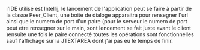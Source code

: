 l'IDE utilisé est Intellij, le lancement de l'application peut se faire à partir de la classe Peer_Client, une boite de dialoge apparaitra 
pour rensegner l'url ainsi que le numero de port d'un paire (pour le serveur le numero de port peut etre rensegner sur le main, sont lencement se fait 
juste avant le client )ensuite une fois le paire  connecté toutes les opérations sont fonctionnelles sauf l'affichage 
sur la JTEXTAREA dont j'ai pas eu le temps de finir.
